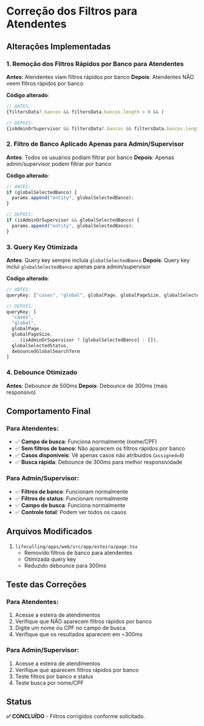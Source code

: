 # Correção dos Filtros para Atendentes

## Alterações Implementadas

### 1. Remoção dos Filtros Rápidos por Banco para Atendentes

**Antes**: Atendentes viam filtros rápidos por banco
**Depois**: Atendentes NÃO veem filtros rápidos por banco

**Código alterado**:
```typescript
// ANTES:
{filtersData?.bancos && filtersData.bancos.length > 0 && (

// DEPOIS:
{isAdminOrSupervisor && filtersData?.bancos && filtersData.bancos.length > 0 && (
```

### 2. Filtro de Banco Aplicado Apenas para Admin/Supervisor

**Antes**: Todos os usuários podiam filtrar por banco
**Depois**: Apenas admin/supervisor podem filtrar por banco

**Código alterado**:
```typescript
// ANTES:
if (globalSelectedBanco) {
  params.append("entity", globalSelectedBanco);
}

// DEPOIS:
if (isAdminOrSupervisor && globalSelectedBanco) {
  params.append("entity", globalSelectedBanco);
}
```

### 3. Query Key Otimizada

**Antes**: Query key sempre incluía `globalSelectedBanco`
**Depois**: Query key inclui `globalSelectedBanco` apenas para admin/supervisor

**Código alterado**:
```typescript
// ANTES:
queryKey: ["cases", "global", globalPage, globalPageSize, globalSelectedBanco, globalSelectedStatus, debouncedGlobalSearchTerm]

// DEPOIS:
queryKey: [
  "cases", 
  "global", 
  globalPage, 
  globalPageSize, 
  ...(isAdminOrSupervisor ? [globalSelectedBanco] : []), 
  globalSelectedStatus, 
  debouncedGlobalSearchTerm
]
```

### 4. Debounce Otimizado

**Antes**: Debounce de 500ms
**Depois**: Debounce de 300ms (mais responsivo)

## Comportamento Final

### Para Atendentes:
- ✅ **Campo de busca**: Funciona normalmente (nome/CPF)
- ✅ **Sem filtros de banco**: Não aparecem os filtros rápidos por banco
- ✅ **Casos disponíveis**: Vê apenas casos não atribuídos (`assigned=0`)
- ✅ **Busca rápida**: Debounce de 300ms para melhor responsividade

### Para Admin/Supervisor:
- ✅ **Filtros de banco**: Funcionam normalmente
- ✅ **Filtros de status**: Funcionam normalmente
- ✅ **Campo de busca**: Funciona normalmente
- ✅ **Controle total**: Podem ver todos os casos

## Arquivos Modificados

1. `lifecalling/apps/web/src/app/esteira/page.tsx`
   - Removido filtros de banco para atendentes
   - Otimizada query key
   - Reduzido debounce para 300ms

## Teste das Correções

### Para Atendentes:
1. Acesse a esteira de atendimentos
2. Verifique que NÃO aparecem filtros rápidos por banco
3. Digite um nome ou CPF no campo de busca
4. Verifique que os resultados aparecem em ~300ms

### Para Admin/Supervisor:
1. Acesse a esteira de atendimentos
2. Verifique que aparecem filtros rápidos por banco
3. Teste filtros por banco e status
4. Teste busca por nome/CPF

## Status

**✅ CONCLUÍDO** - Filtros corrigidos conforme solicitado.
